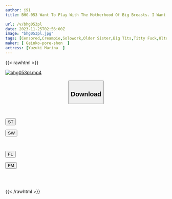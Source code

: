 ```yaml
---
author: j91
title: BHG-053 Want To Play With The Motherhood Of Big Breasts. I Want To Be Spoiled By My Sister-in-law's M Breasts... Marina Yuzuki.

url: /v/bhg053pl
date: 2023-11-25T02:56:00Z
image: "bhg053pl.jpg"
tags: [Censored,Creampie,Solowork,Older Sister,Big Tits,Titty Fuck,Ultra-Huge Tits	 ]
maker: [ Geinko-pore-shon  ]
actress: [Yuzuki Marina  ]
---
```



{{< rawhtml >}}

<div class="video" data-videoid="4WDmKgZ33RsKDve">
    <a href="javascript:;">
        <img src="/v/bhg053pl/bhg053pl.jpg" width="WIDTH" height="HEIGHT" alt="bhg053pl.mp4" loading="lazy">
    </a>
</div>

<script type="text/javascript" src="https://j91.asia/asset/on-demand-st.js"></script>

<br>
  <link rel="stylesheet" href="https://j91.asia/asset/bs5.css">
  
  <center>
  <button class="btn btn-primary" type="button" data-bs-toggle="collapse" data-bs-target=".multi-collapse" aria-expanded="false" aria-controls="multiCollapseExample1 multiCollapseExample2"><h2>Download</h2></button></center>
</p>
<div class="row">
  <div class="col">
    <div class="collapse multi-collapse" id="multiCollapseExample1">
      <div class="card card-body">
	      	      <br>
<div class="buttons">  
<p><a href="https://streamtape.to/v/4WDmKgZ33RsKDve" target="_blank"><button class="btn-hover color-3"><i class="fa fa-download"></i> ST</button></a></p>
<p><a href="https://flaswish.com/ksgph2us0rzy" target="_blank"><button class="btn-hover color-2"><i class="fa fa-download"></i> SW</button></a></p></div>
    </div>
  </div>
</div>
  <div class="col">
    <div class="collapse multi-collapse" id="multiCollapseExample2">
      <div class="card card-body">
	      <br>
<div class="buttons">
<p><a href="javascript:;" target="_blank"><button class="btn-hover color-9"><i class="fa fa-download"></i> FL</button></a></p>
<p><a href="javascript:;" target="_blank"><button class="btn-hover color-8"><i class="fa fa-download"></i> FM</button></a></p></div>
<br><br>
      </div>
    </div>
  </div>
</div>

{{< /rawhtml >}}
